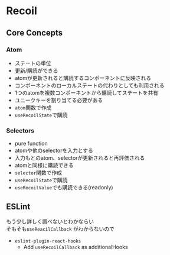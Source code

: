 # Recoil

## Core Concepts

### Atom

-  ステートの単位
-  更新/購読ができる
-  atomが更新されると購読するコンポーネントに反映される
-  コンポーネントのローカルステートの代わりとしても利用される
-  1つのatomを複数コンポーネントから購読してステートを共有
-  ユニークキーを割り当てる必要がある
-  `atom`関数で作成
-  `useRecoilState`で購読


### Selectors

- pure function
- atomや他のselectorを入力とする
- 入力もとのatom、selectorが更新されると再評価される
- atomと同様に購読できる
- `selector`関数で作成
- `useRecoilState`で購読
- `useRecoilValue`でも購読できる(readonly)

## ESLint

もう少し詳しく調べないとわかならい  
そもそも`useReacilCallback` がわからないので

- `eslint-plugin-react-hooks `
  - Add `useRecoilCallback` as additionalHooks
